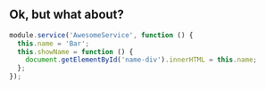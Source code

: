 ## Ok, but what about?

```javascript
module.service('AwesomeService', function () {
  this.name = 'Bar';
  this.showName = function () {
    document.getElementById('name-div').innerHTML = this.name;
  };
});
```
